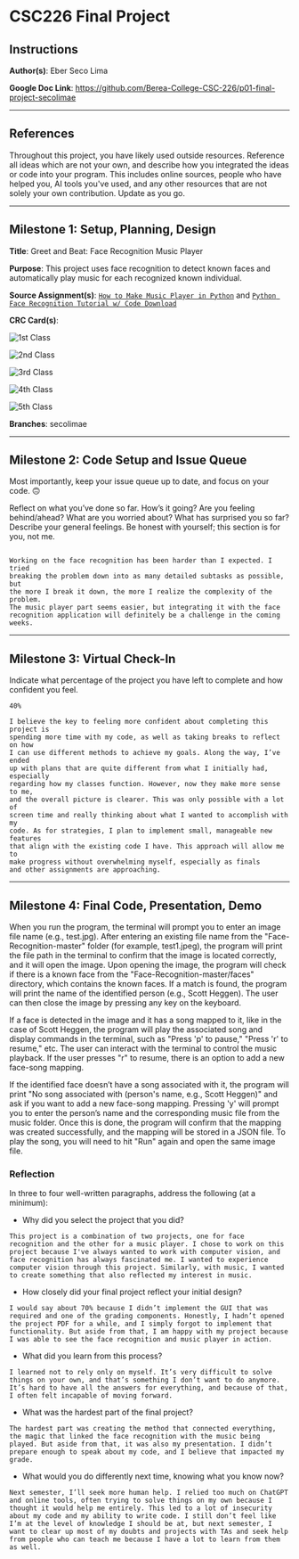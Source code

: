 # CSC226 Final Project

## Instructions

**Author(s)**: Eber Seco Lima

**Google Doc Link**: https://github.com/Berea-College-CSC-226/p01-final-project-secolimae

---

## References 
Throughout this project, you have likely used outside resources. Reference all ideas which are not your own, 
and describe how you integrated the ideas or code into your program. This includes online sources, people who have 
helped you, AI tools you've used, and any other resources that are not solely your own contribution. Update as you go.

---

## Milestone 1: Setup, Planning, Design

**Title**: Greet and Beat: Face Recognition Music Player

**Purpose**: This project uses face recognition to detect known faces and automatically play music for each recognized known individual.

**Source Assignment(s)**: [`How to Make Music Player in Python`](https://www.codesnail.com/how-to-make-music-player-in-python/) and [`Python Face Recognition Tutorial w/ Code Download`](https://www.youtube.com/watch?v=D5xqcGk6LEc)

**CRC Card(s)**:
  
![1st Class](CRCCards/DatabaseManager.jpg "DatabaseManager Class")

![2nd Class](CRCCards/FaceRecognition.jpg "FaceRecognition Class")

![3rd Class](CRCCards/FaceSongMapping.jpg "FaceSongMapping Class")

![4th Class](CRCCards/ImageHandler.jpg "ImageHandler Class")

![5th Class](CRCCards/MusicPlayer.jpg "MusicPlayer Class")

**Branches**: secolimae

---

## Milestone 2: Code Setup and Issue Queue

Most importantly, keep your issue queue up to date, and focus on your code. 🙃

Reflect on what you’ve done so far. How’s it going? Are you feeling behind/ahead? What are you worried about? 
What has surprised you so far? Describe your general feelings. Be honest with yourself; this section is for you, not me.

```
    
Working on the face recognition has been harder than I expected. I tried 
breaking the problem down into as many detailed subtasks as possible, but 
the more I break it down, the more I realize the complexity of the problem. 
The music player part seems easier, but integrating it with the face 
recognition application will definitely be a challenge in the coming weeks.
```

---

## Milestone 3: Virtual Check-In

Indicate what percentage of the project you have left to complete and how confident you feel. 

```
40%

I believe the key to feeling more confident about completing this project is 
spending more time with my code, as well as taking breaks to reflect on how 
I can use different methods to achieve my goals. Along the way, I’ve ended 
up with plans that are quite different from what I initially had, especially 
regarding how my classes function. However, now they make more sense to me, 
and the overall picture is clearer. This was only possible with a lot of 
screen time and really thinking about what I wanted to accomplish with my 
code. As for strategies, I plan to implement small, manageable new features 
that align with the existing code I have. This approach will allow me to 
make progress without overwhelming myself, especially as finals 
and other assignments are approaching.
```
---

## Milestone 4: Final Code, Presentation, Demo

When you run the program, the terminal will prompt you to enter an image 
file name (e.g., test.jpg). After entering an existing file name from the 
"Face-Recognition-master" folder (for example, test1.jpeg), the program will 
print the file path in the terminal to confirm that the image is located 
correctly, and it will open the image. Upon opening the image, the program 
will check if there is a known face from the "Face-Recognition-master/faces" 
directory, which contains the known faces. If a match is found, the program will print the name of the identified 
person (e.g., Scott Heggen). The user can then close the image by pressing 
any key on the keyboard.

If a face is detected in the image and it has a song mapped to it, like in 
the case of Scott Heggen, the program will play the associated song and 
display commands in the terminal, such as "Press 'p' to pause," "Press 'r' 
to resume," etc. The user can interact with the terminal to control the 
music playback. If the user presses "r" to resume, there is an option to add a new face-song 
mapping. 

If the identified face doesn’t have a song associated with it, the 
program will print "No song associated with (person's name, e.g., Scott 
Heggen)" and ask if you want to add a new face-song mapping. Pressing 'y' 
will prompt you to enter the person’s name and the corresponding music file 
from the music folder. Once this is done, the program will confirm that the 
mapping was created successfully, and the mapping will be stored in a JSON 
file. To play the song, you will need to hit "Run" again and open the same 
image file.

### Reflection
In three to four well-written paragraphs, address the following (at a minimum):
- Why did you select the project that you did?
```
This project is a combination of two projects, one for face recognition and the other for a music player. I chose to work on this project because I've always wanted to work with computer vision, and face recognition has always fascinated me. I wanted to experience computer vision through this project. Similarly, with music, I wanted to create something that also reflected my interest in music.
```
- How closely did your final project reflect your initial design?
```
I would say about 70% because I didn’t implement the GUI that was required and one of the grading components. Honestly, I hadn’t opened the project PDF for a while, and I simply forgot to implement that functionality. But aside from that, I am happy with my project because I was able to see the face recognition and music player in action.
```
- What did you learn from this process?
```
I learned not to rely only on myself. It’s very difficult to solve things on your own, and that’s something I don’t want to do anymore. It’s hard to have all the answers for everything, and because of that, I often felt incapable of moving forward.
```
- What was the hardest part of the final project?
```
The hardest part was creating the method that connected everything, the magic that linked the face recognition with the music being played. But aside from that, it was also my presentation. I didn’t prepare enough to speak about my code, and I believe that impacted my grade.
```
- What would you do differently next time, knowing what you know now?
```
Next semester, I’ll seek more human help. I relied too much on ChatGPT and online tools, often trying to solve things on my own because I thought it would help me entirely. This led to a lot of insecurity about my code and my ability to write code. I still don’t feel like I’m at the level of knowledge I should be at, but next semester, I want to clear up most of my doubts and projects with TAs and seek help from people who can teach me because I have a lot to learn from them as well.
```
